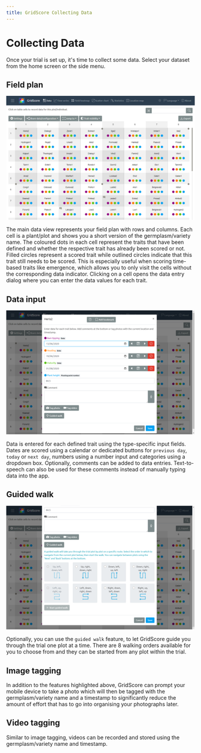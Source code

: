 ```yaml
---
title: GridScore Collecting Data
---
```


# Collecting Data

Once your trial is set up, it's time to collect some data. Select your dataset from the home screen or the side menu.

## Field plan

<img src="img/screenshot-grid.png" style="max-width: 100%;" alt="Data collection grid">

The main data view represents your field plan with rows and columns. Each cell is a plant/plot and shows you a short version of the germplasm/variety name. The coloured dots in each cell represent the traits that have been defined and whether the respective trait has already been scored or not. Filled circles represent a scored trait while outlined circles indicate that this trait still needs to be scored. This is especially useful when scoring time-based traits like emergence, which allows you to only visit the cells without the corresponding data indicator. Clicking on a cell opens the data entry dialog where you can enter the data values for each trait.

## Data input

<img src="img/screenshot-data-entry.png" style="max-width: 100%;" alt="Data collection entry">

Data is entered for each defined trait using the type-specific input fields. Dates are scored using a calendar or dedicated buttons for `previous day`, `today` or `next day`, numbers using a number input and categories using a dropdown box.
Optionally, comments can be added to data entries. Text-to-speech can also be used for these comments instead of manually typing data into the app.

## Guided walk

<img src="img/screenshot-guided-walk.png" style="max-width: 100%;" alt="Data collection guided walk">

Optionally, you can use the `guided walk` feature, to let GridScore guide you through the trial one plot at a time. There are 8 walking orders available for you to choose from and they can be started from any plot within the trial.

## Image tagging

In addition to the features highlighted above, GridScore can prompt your mobile device to take a photo which will then be tagged with the germplasm/variety name and a timestamp to significantly reduce the amount of effort that has to go into organising your photographs later.

## Video tagging

Similar to image tagging, videos can be recorded and stored using the germplasm/variety name and timestamp.